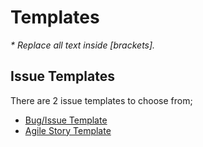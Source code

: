 # Templates

_* Replace all text inside [brackets]._

## Issue Templates <a id="issue-templates"></a>

There are 2 issue templates to choose from;

- [Bug/Issue Template](ISSUE_TEMPLATE.md)
- [Agile Story Template](STORY_TEMPLATE.md)
